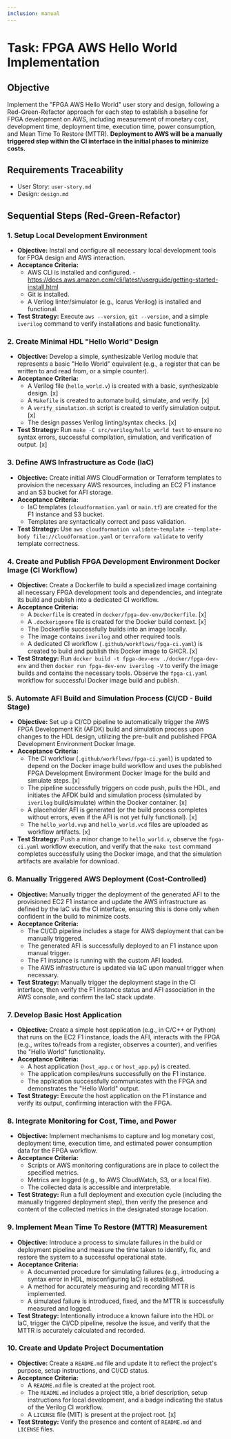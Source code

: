 ```yaml
---
inclusion: manual
---
```


# Task: FPGA AWS Hello World Implementation

## Objective

Implement the "FPGA AWS Hello World" user story and design, following a Red-Green-Refactor approach for each step to establish a baseline for FPGA development on AWS, including measurement of monetary cost, development time, deployment time, execution time, power consumption, and Mean Time To Restore (MTTR). **Deployment to AWS will be a manually triggered step within the CI interface in the initial phases to minimize costs.**

## Requirements Traceability

-   User Story: `user-story.md`
-   Design: `design.md`

## Sequential Steps (Red-Green-Refactor)

### 1. Setup Local Development Environment

-   **Objective:** Install and configure all necessary local development tools for FPGA design and AWS interaction.
-   **Acceptance Criteria:**
    -   AWS CLI is installed and configured. - https://docs.aws.amazon.com/cli/latest/userguide/getting-started-install.html
    -   Git is installed.
    -   A Verilog linter/simulator (e.g., Icarus Verilog) is installed and functional.
-   **Test Strategy:** Execute `aws --version`, `git --version`, and a simple `iverilog` command to verify installations and basic functionality.

### 2. Create Minimal HDL "Hello World" Design

-   **Objective:** Develop a simple, synthesizable Verilog module that represents a basic "Hello World" equivalent (e.g., a register that can be written to and read from, or a simple counter).
-   **Acceptance Criteria:**
    -   A Verilog file (`hello_world.v`) is created with a basic, synthesizable design. [x]
    -   A `Makefile` is created to automate build, simulate, and verify. [x]
    -   A `verify_simulation.sh` script is created to verify simulation output. [x]
    -   The design passes Verilog linting/syntax checks. [x]
-   **Test Strategy:** Run `make -C src/verilog/hello_world test` to ensure no syntax errors, successful compilation, simulation, and verification of output. [x]

### 3. Define AWS Infrastructure as Code (IaC)

-   **Objective:** Create initial AWS CloudFormation or Terraform templates to provision the necessary AWS resources, including an EC2 F1 instance and an S3 bucket for AFI storage.
-   **Acceptance Criteria:**
    -   IaC templates (`cloudformation.yaml` or `main.tf`) are created for the F1 instance and S3 bucket.
    -   Templates are syntactically correct and pass validation.
-   **Test Strategy:** Use `aws cloudformation validate-template --template-body file://cloudformation.yaml` or `terraform validate` to verify template correctness.

### 4. Create and Publish FPGA Development Environment Docker Image (CI Workflow)

-   **Objective:** Create a Dockerfile to build a specialized image containing all necessary FPGA development tools and dependencies, and integrate its build and publish into a dedicated CI workflow.
-   **Acceptance Criteria:**
    -   A `Dockerfile` is created in `docker/fpga-dev-env/Dockerfile`. [x]
    -   A `.dockerignore` file is created for the Docker build context. [x]
    -   The Dockerfile successfully builds into an image locally.
    -   The image contains `iverilog` and other required tools.
    -   A dedicated CI workflow (`.github/workflows/fpga-ci.yaml`) is created to build and publish this Docker image to GHCR. [x]
-   **Test Strategy:** Run `docker build -t fpga-dev-env ./docker/fpga-dev-env` and then `docker run fpga-dev-env iverilog -V` to verify the image builds and contains the necessary tools. Observe the `fpga-ci.yaml` workflow for successful Docker image build and publish.

### 5. Automate AFI Build and Simulation Process (CI/CD - Build Stage)

-   **Objective:** Set up a CI/CD pipeline to automatically trigger the AWS FPGA Development Kit (AFDK) build and simulation process upon changes to the HDL design, utilizing the pre-built and published FPGA Development Environment Docker Image.
-   **Acceptance Criteria:**
    -   The CI workflow (`.github/workflows/fpga-ci.yaml`) is updated to depend on the Docker image build workflow and uses the published FPGA Development Environment Docker Image for the build and simulate steps. [x]
    -   The pipeline successfully triggers on code push, pulls the HDL, and initiates the AFDK build and simulation process (simulated by `iverilog` build/simulate) within the Docker container. [x]
    -   A placeholder AFI is generated (or the build process completes without errors, even if the AFI is not yet fully functional). [x]
    -   The `hello_world.vvp` and `hello_world.vcd` files are uploaded as workflow artifacts. [x]
-   **Test Strategy:** Push a minor change to `hello_world.v`, observe the `fpga-ci.yaml` workflow execution, and verify that the `make test` command completes successfully using the Docker image, and that the simulation artifacts are available for download.

### 6. Manually Triggered AWS Deployment (Cost-Controlled)

-   **Objective:** Manually trigger the deployment of the generated AFI to the provisioned EC2 F1 instance and update the AWS infrastructure as defined by the IaC via the CI interface, ensuring this is done only when confident in the build to minimize costs.
-   **Acceptance Criteria:**
    -   The CI/CD pipeline includes a stage for AWS deployment that can be manually triggered.
    -   The generated AFI is successfully deployed to an F1 instance upon manual trigger.
    -   The F1 instance is running with the custom AFI loaded.
    -   The AWS infrastructure is updated via IaC upon manual trigger when necessary.
-   **Test Strategy:** Manually trigger the deployment stage in the CI interface, then verify the F1 instance status and AFI association in the AWS console, and confirm the IaC stack update.

### 7. Develop Basic Host Application

-   **Objective:** Create a simple host application (e.g., in C/C++ or Python) that runs on the EC2 F1 instance, loads the AFI, interacts with the FPGA (e.g., writes to/reads from a register, observes a counter), and verifies the "Hello World" functionality.
-   **Acceptance Criteria:**
    -   A host application (`host_app.c` or `host_app.py`) is created.
    -   The application compiles/runs successfully on the F1 instance.
    -   The application successfully communicates with the FPGA and demonstrates the "Hello World" output.
-   **Test Strategy:** Execute the host application on the F1 instance and verify its output, confirming interaction with the FPGA.

### 8. Integrate Monitoring for Cost, Time, and Power

-   **Objective:** Implement mechanisms to capture and log monetary cost, deployment time, execution time, and estimated power consumption data for the FPGA workflow.
-   **Acceptance Criteria:**
    -   Scripts or AWS monitoring configurations are in place to collect the specified metrics.
    -   Metrics are logged (e.g., to AWS CloudWatch, S3, or a local file).
    -   The collected data is accessible and interpretable.
-   **Test Strategy:** Run a full deployment and execution cycle (including the manually triggered deployment step), then verify the presence and content of the collected metrics in the designated storage location.

### 9. Implement Mean Time To Restore (MTTR) Measurement

-   **Objective:** Introduce a process to simulate failures in the build or deployment pipeline and measure the time taken to identify, fix, and restore the system to a successful operational state.
-   **Acceptance Criteria:**
    -   A documented procedure for simulating failures (e.g., introducing a syntax error in HDL, misconfiguring IaC) is established.
    -   A method for accurately measuring and recording MTTR is implemented.
    -   A simulated failure is introduced, fixed, and the MTTR is successfully measured and logged.
-   **Test Strategy:** Intentionally introduce a known failure into the HDL or IaC, trigger the CI/CD pipeline, resolve the issue, and verify that the MTTR is accurately calculated and recorded.

### 10. Create and Update Project Documentation

-   **Objective:** Create a `README.md` file and update it to reflect the project's purpose, setup instructions, and CI/CD status.
-   **Acceptance Criteria:**
    -   A `README.md` file is created at the project root.
    -   The `README.md` includes a project title, a brief description, setup instructions for local development, and a badge indicating the status of the Verilog CI workflow.
    -   A `LICENSE` file (MIT) is present at the project root. [x]
-   **Test Strategy:** Verify the presence and content of `README.md` and `LICENSE` files.